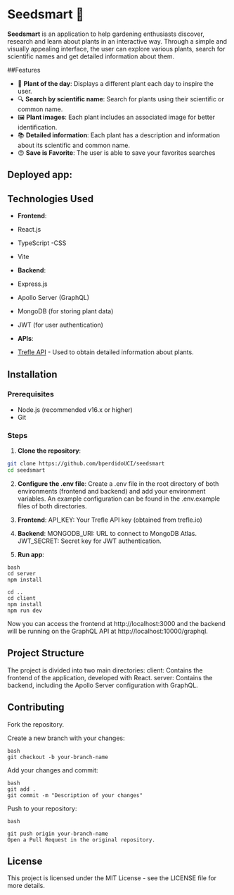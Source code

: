 # Seedsmart 🌱
**Seedsmart** is an application to help gardening enthusiasts discover, research and learn about plants in an interactive way. Through a simple and visually appealing interface, the user can explore various plants, search for scientific names and get detailed information about them.

##Features
- 🌿 **Plant of the day**: Displays a different plant each day to inspire the user.
- 🔍 **Search by scientific name**: Search for plants using their scientific or common name.
- 🖼️ **Plant images**: Each plant includes an associated image for better identification.
- 📚 **Detailed information**: Each plant has a description and information about its scientific and common name.
- 😍 **Save is Favorite**: The user is able to save your favorites searches

## Deployed app:

[]()

## Technologies Used
- **Frontend**:
- React.js
- TypeScript
-CSS
- Vite

- **Backend**:
- Express.js
- Apollo Server (GraphQL)
- MongoDB (for storing plant data)
- JWT (for user authentication)

- **APIs**:
- [Trefle API](https://trefle.io/) - Used to obtain detailed information about plants.

## Installation
### Prerequisites
- Node.js (recommended v16.x or higher)
- Git

### Steps
1. **Clone the repository**:

```bash
git clone https://github.com/bperdidoUCI/seedsmart
cd seedsmart
```

2. **Configure the .env file**:
Create a .env file in the root directory of both environments (frontend and backend) and add your environment variables. An example configuration can be found in the .env.example files of both directories.

3. **Frontend**:
API_KEY: Your Trefle API key (obtained from trefle.io)

4. **Backend**:
MONGODB_URI: URL to connect to MongoDB Atlas.
JWT_SECRET: Secret key for JWT authentication.

5. **Run app**:
```
bash
cd server
npm install

cd ..
cd client
npm install
npm run dev
```
Now you can access the frontend at http://localhost:3000 and the backend will be running on the GraphQL API at http://localhost:10000/graphql.

## Project Structure
The project is divided into two main directories:
client: Contains the frontend of the application, developed with React.
server: Contains the backend, including the Apollo Server configuration with GraphQL.

## Contributing
Fork the repository.

Create a new branch with your changes:

```
bash
git checkout -b your-branch-name
```

Add your changes and commit:
```
bash
git add .
git commit -m "Description of your changes"
```

Push to your repository:
```
bash

git push origin your-branch-name
Open a Pull Request in the original repository.
```

## License
This project is licensed under the MIT License - see the LICENSE file for more details.